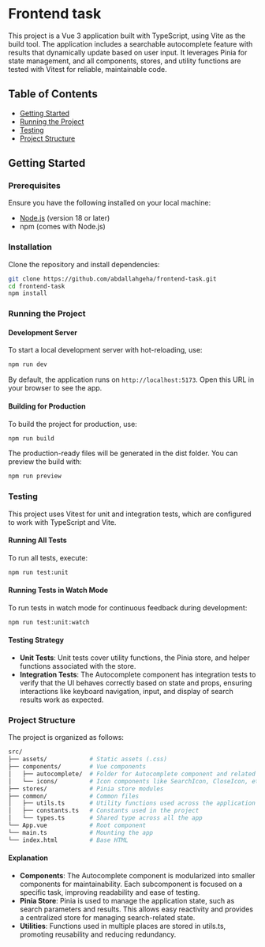 # Frontend task

This project is a Vue 3 application built with TypeScript, using Vite as the build tool. The application includes a searchable autocomplete feature with results that dynamically update based on user input. It leverages Pinia for state management, and all components, stores, and utility functions are tested with Vitest for reliable, maintainable code.

## Table of Contents

- [Getting Started](#getting-started)
- [Running the Project](#running-the-project)
- [Testing](#testing)
- [Project Structure](#project-structure)

## Getting Started

### Prerequisites

Ensure you have the following installed on your local machine:

- [Node.js](https://nodejs.org/en/download/) (version 18 or later)
- npm (comes with Node.js)

### Installation

Clone the repository and install dependencies:

```bash
git clone https://github.com/abdallahgeha/frontend-task.git
cd frontend-task
npm install
```

### Running the Project

#### Development Server

To start a local development server with hot-reloading, use:

```bash
npm run dev
```

By default, the application runs on `http://localhost:5173`. Open this URL in your browser to see the app.

#### Building for Production

To build the project for production, use:

```bash
npm run build
```

The production-ready files will be generated in the dist folder. You can preview the build with:

```bash
npm run preview
```

### Testing

This project uses Vitest for unit and integration tests, which are configured to work with TypeScript and Vite.

#### Running All Tests

To run all tests, execute:

```bash
npm run test:unit
```

#### Running Tests in Watch Mode

To run tests in watch mode for continuous feedback during development:

```bash
npm run test:unit:watch
```

#### Testing Strategy

- **Unit Tests**: Unit tests cover utility functions, the Pinia store, and helper functions associated with the store.
- **Integration Tests**: The Autocomplete component has integration tests to verify that the UI behaves correctly based on state and props, ensuring interactions like keyboard navigation, input, and display of search results work as expected.

### Project Structure

The project is organized as follows:

```bash
src/
├── assets/            # Static assets (.css)
├── components/        # Vue components
│   ├── autocomplete/  # Folder for Autocomplete component and related subcomponents
│   └── icons/         # Icon components like SearchIcon, CloseIcon, etc.
├── stores/            # Pinia store modules
├── common/            # Common files
│   ├── utils.ts       # Utility functions used across the application
│   ├── constants.ts   # Constants used in the project
│   └── types.ts       # Shared type across all the app
└── App.vue            # Root component
└── main.ts            # Mounting the app
└── index.html         # Base HTML
```

#### Explanation

- **Components**: The Autocomplete component is modularized into smaller components for maintainability. Each subcomponent is focused on a specific task, improving readability and ease of testing.
- **Pinia Store**: Pinia is used to manage the application state, such as search parameters and results. This allows easy reactivity and provides a centralized store for managing search-related state.
- **Utilities**: Functions used in multiple places are stored in utils.ts, promoting reusability and reducing redundancy.
